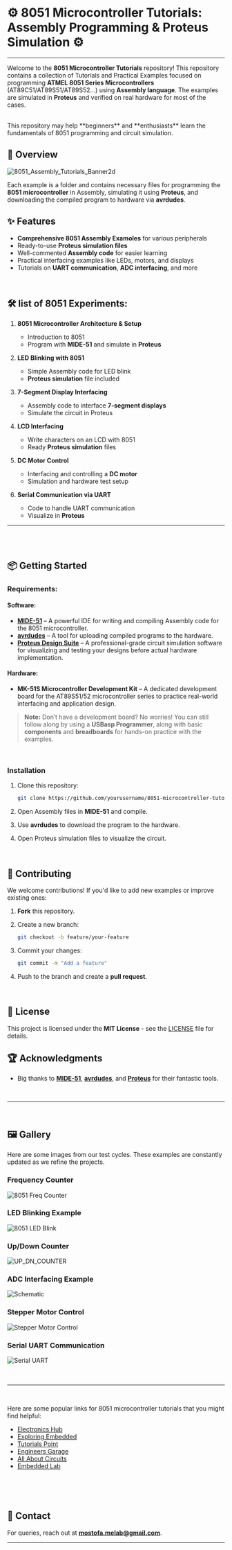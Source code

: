 <p align="center">
   <h1>⚙️ <strong>8051 Microcontroller Tutorials: Assembly Programming & Proteus Simulation</strong> ⚙️</h1>
</p>

---
Welcome to the **8051 Microcontroller Tutorials** repository! This repository contains a collection of Tutorials and Practical Examples focused on programming **ATMEL 8051 Series Microcontrollers** (AT89C51/AT89S51/AT89S52...) using **Assembly language**. The examples are simulated in **Proteus** and verified on real hardware for most of the cases.

<br/>
This repository may help **beginners** and **enthusiasts** learn the fundamentals of 8051 programming and circuit simulation.

## 🚀 **Overview**

![8051_Assembly_Tutorials_Banner2d](https://github.com/user-attachments/assets/678d0c2d-5013-42d0-b386-b5f26191e00a)

Each example is a folder and contains  necessary files for programming the **8051 microcontroller** in Assembly, simulating it using **Proteus**, and downloading the compiled program to hardware via **avrdudes**.
<br/>

## ✨ **Features**

- **Comprehensive 8051 Assembly Examoles** for various peripherals
- Ready-to-use **Proteus simulation files**
- Well-commented **Assembly code** for easier learning
- Practical interfacing examples like LEDs, motors, and displays
- Tutorials on **UART communication**, **ADC interfacing**, and more
<br/>

## 🛠️ **list of 8051 Experiments:**

1. **8051 Microcontroller Architecture & Setup**
   - Introduction to 8051
   - Program with **MIDE-51** and simulate in **Proteus**

2. **LED Blinking with 8051**
   - Simple Assembly code for LED blink
   - **Proteus simulation** file included

3. **7-Segment Display Interfacing**
   - Assembly code to interface **7-segment displays**
   - Simulate the circuit in Proteus

4. **LCD Interfacing**
   - Write characters on an LCD with 8051
   - Ready **Proteus simulation** files

5. **DC Motor Control**
   - Interfacing and controlling a **DC motor**
   - Simulation and hardware test setup

6. **Serial Communication via UART**
   - Code to handle UART communication
   - Visualize in **Proteus**

<hr/>
<br/>
<br/>

## 📦 **Getting Started**

### **Requirements:**

#### **Software:**

- **[MIDE-51](https://www.opcube.com/)** – A powerful IDE for writing and compiling Assembly code for the 8051 microcontroller.
- **[avrdudes](http://savannah.nongnu.org/projects/avrdude)** – A tool for uploading compiled programs to the hardware.
- **[Proteus Design Suite](https://www.labcenter.com/downloads/)** – A professional-grade circuit simulation software for visualizing and testing your designs before actual hardware implementation.

#### **Hardware:**

- **MK-51S Microcontroller Development Kit** – A dedicated development board for the AT89S51/52 microcontroller series to practice real-world interfacing and application design.

> **Note:** Don’t have a development board? No worries! You can still follow along by using a **USBasp Programmer**, along with basic **components** and **breadboards** for hands-on practice with the examples.
<br/>

### **Installation**

1. Clone this repository:

   ```bash
   git clone https://github.com/yourusername/8051-microcontroller-tutorials.git
   ```

2. Open Assembly files in **MIDE-51** and compile.
3. Use **avrdudes** to download the program to the hardware.
4. Open Proteus simulation files to visualize the circuit.
<br/>

## 🤝 **Contributing**

We welcome contributions! If you'd like to add new examples or improve existing ones:

1. **Fork** this repository.
2. Create a new branch:

   ```bash
   git checkout -b feature/your-feature
   ```

3. Commit your changes:

   ```bash
   git commit -m "Add a feature"
   ```

4. Push to the branch and create a **pull request**.
<br/>

## 📜 **License**

This project is licensed under the **MIT License** - see the [LICENSE](LICENSE) file for details.
<br/>

## 🏆 **Acknowledgments**

- Big thanks to **[MIDE-51](https://www.opcube.com/)**, **[avrdudes](http://savannah.nongnu.org/projects/avrdude)**, and **[Proteus](https://www.labcenter.com/)** for their fantastic tools.
<br/>
<hr/>
<br/>

## 🖼️ **Gallery**

Here are some images from our test cycles. These examples are constantly updated as we refine the projects.
<br/>

### **Frequency Counter**

![8051 Freq Counter](https://user-images.githubusercontent.com/78910261/227980300-0c4bb725-4390-48da-9c45-6d4368b940fe.png)

### **LED Blinking Example**

![8051 LED Blink](https://user-images.githubusercontent.com/78910261/229527413-34dcaa9a-317c-43b9-b92a-57ceb21b0747.png)

### **Up/Down Counter**

![UP_DN_COUNTER](https://github.com/gmostofabd/8051-Assembly-Programming-and-Proteus-Simulation/blob/1bb5999e01a706562d08c4b1a48a52809380565f/8051%20SSD%20Up%20Dn%20Counter/UP_DN_COUNTER.png)

### **ADC Interfacing Example**

![Schematic](https://github.com/gmostofabd/8051-Assembly-Programming-and-Proteus-Simulation/blob/672c4a76e4475c034dd7112755f7733918622f63/AD0804%20LED/Schematic.png)

### **Stepper Motor Control**

![Stepper Motor Control](https://github.com/gmostofabd/8051-Assembly-Programming-and-Proteus-Simulation/blob/ec2a20e1ed5de725dcc4af20464118b14303960f/8051%20Stepper%20Motors/8051%20Stepper%20Motor.png)

### **Serial UART Communication**

![Serial UART](https://github.com/gmostofabd/8051-Assembly-Programming-and-Proteus-Simulation/assets/78910261/ac27902e-7506-4b34-8008-047d0ce7477c)
<br/>
<br/>
<br/>
<hr/>
<br/>

Here are some popular links for 8051 microcontroller tutorials that you might find helpful:

- [Electronics Hub](https://www.electronicshub.org/8051-microcontroller-basics/)
- [Exploring Embedded](https://exploreembedded.com/wiki/8051_Introduction)
- [Tutorials Point](https://www.tutorialspoint.com/microprocessor/microcontroller_8051.htm)
- [Engineers Garage](https://www.engineersgarage.com/8051-microcontroller-projects-and-tutorials/)
- [All About Circuits](https://www.allaboutcircuits.com/technical-articles/an-introduction-to-the-8051-microcontroller-the-basics/)
- [Embedded Lab](http://embedded-lab.com/blog/8051-microcontroller/)
<br/>
<br/>
<br/>

## 📧 **Contact**

For queries, reach out at [**mostofa.melab@gmail.com**](mailto:mostofa.melab@gmail.com).

---

